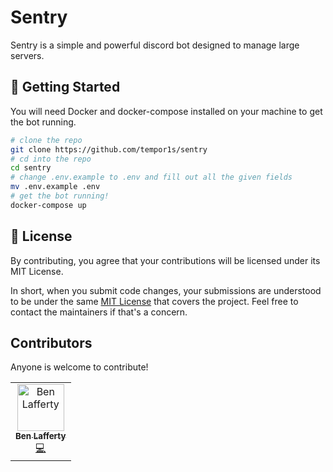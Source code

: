 # Sentry

Sentry is a simple and powerful discord bot designed to manage large servers.

## 🚀 Getting Started

You will need Docker and docker-compose installed on your machine to get the bot running.

```bash
# clone the repo
git clone https://github.com/tempor1s/sentry
# cd into the repo
cd sentry
# change .env.example to .env and fill out all the given fields
mv .env.example .env
# get the bot running!
docker-compose up
```

## 📝 License

By contributing, you agree that your contributions will be licensed under its MIT License.

In short, when you submit code changes, your submissions are understood to be under the same [MIT License](http://choosealicense.com/licenses/mit/) that covers the project. Feel free to contact the maintainers if that's a concern.

## Contributors

Anyone is welcome to contribute!

<table>
  <tr>
    <td align="center"><a href="https://github.com/tempor1s"><img src="https://avatars0.githubusercontent.com/u/29741401?s=460&u=1ca03db5bbb7046bab14f72b7d6e801b9b0ac6f0&v=4" width="75px;" alt="Ben Lafferty"/><br /><sub><b>Ben Lafferty</b></sub></a><br /><a href="https://github.com/tempor1s/sentry/commits?author=tempor1s" title="Code">💻</a></td>
